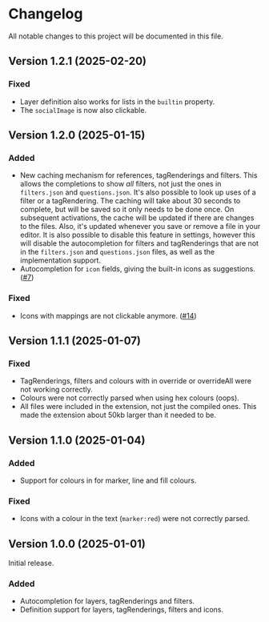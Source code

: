 # Changelog

All notable changes to this project will be documented in this file.

## Version 1.2.1 (2025-02-20)

### Fixed

- Layer definition also works for lists in the `builtin` property.
- The `socialImage` is now also clickable.

## Version 1.2.0 (2025-01-15)

### Added

- New caching mechanism for references, tagRenderings and filters.
  This allows the completions to show _all_ filters, not just the ones in `filters.json` and `questions.json`.
  It's also possible to look up uses of a filter or a tagRendering.
  The caching will take about 30 seconds to complete, but will be saved so it only needs to be done once. On subsequent activations, the cache will be updated if there are changes to the files. Also, it's updated whenever you save or remove a file in your editor. It is also possible to disable this feature in settings, however this will disable the autocompletion for filters and tagRenderings that are not in the `filters.json` and `questions.json` files, as well as the implementation support.
- Autocompletion for `icon` fields, giving the built-in icons as suggestions. ([#7](https://github.com/RobinLinde/MapCompleteVScode/issues/7))

### Fixed

- Icons with mappings are not clickable anymore. ([#14](https://github.com/RobinLinde/MapCompleteVScode/issues/14))

## Version 1.1.1 (2025-01-07)

### Fixed

- TagRenderings, filters and colours with in override or overrideAll were not working correctly.
- Colours were not correctly parsed when using hex colours (oops).
- All files were included in the extension, not just the compiled ones. This made the extension about 50kb larger than it needed to be.

## Version 1.1.0 (2025-01-04)

### Added

- Support for colours in for marker, line and fill colours.

### Fixed

- Icons with a colour in the text (`marker:red`) were not correctly parsed.

## Version 1.0.0 (2025-01-01)

Initial release.

### Added

- Autocompletion for layers, tagRenderings and filters.
- Definition support for layers, tagRenderings, filters and icons.
